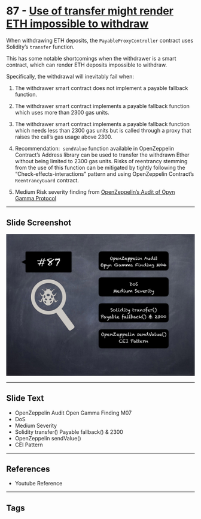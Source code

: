 
# 87 - [Use of transfer might render ETH impossible to withdraw](./Use%20of%20transfer%20might%20render%20ETH%20impossible%20to%20withdraw.md)

When withdrawing ETH deposits, the `PayableProxyController` contract uses Solidity’s `transfer` function. 

This has some notable shortcomings when the withdrawer is a smart contract, which can render ETH deposits impossible to withdraw. 

Specifically, the withdrawal will inevitably fail when: 

1. The withdrawer smart contract does not implement a payable fallback function.
2. The withdrawer smart contract implements a payable fallback function which uses more than 2300 gas units.
3. The withdrawer smart contract implements a payable fallback function which needs less than 2300 gas units but is called through a proxy that raises the call’s gas usage above 2300.

1. Recommendation:  `sendValue` function available in OpenZeppelin Contract’s Address library can be used to transfer the withdrawn Ether without being limited to 2300 gas units. Risks of reentrancy stemming from the use of this function can be mitigated by tightly following the “Check-effects-interactions” pattern and using OpenZeppelin Contract’s `ReentrancyGuard` contract.
2. Medium Risk severity finding from [OpenZeppelin’s Audit of Opyn Gamma Protocol](https://blog.openzeppelin.com/opyn-gamma-protocol-audit/)
___
## Slide Screenshot
![087.png](../../images/7.%20Audit%20Findings%20101/087.png)
___
## Slide Text
- OpenZeppelin Audit Open Gamma Finding M07
- DoS
- Medium Severity
- Solidity transfer() Payable fallback() & 2300
- OpenZeppelin sendValue()
- CEI Pattern
___
## References
- Youtube Reference
___
## Tags
